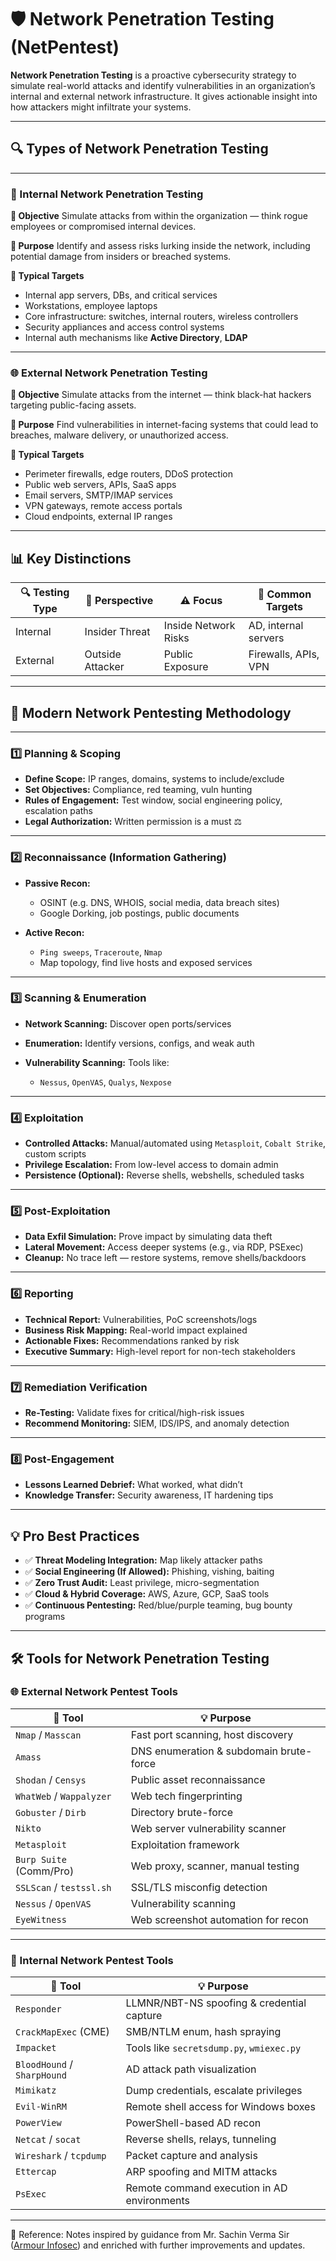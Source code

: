 
# 🛡️ Network Penetration Testing (NetPentest)

**Network Penetration Testing** is a proactive cybersecurity strategy to simulate real-world attacks and identify vulnerabilities in an organization’s internal and external network infrastructure. It gives actionable insight into how attackers might infiltrate your systems.

---

## 🔍 Types of Network Penetration Testing

---

### 🔐 Internal Network Penetration Testing

**🎯 Objective**
Simulate attacks from within the organization — think rogue employees or compromised internal devices.

**📌 Purpose**
Identify and assess risks lurking inside the network, including potential damage from insiders or breached systems.

**🎯 Typical Targets**

* Internal app servers, DBs, and critical services
* Workstations, employee laptops
* Core infrastructure: switches, internal routers, wireless controllers
* Security appliances and access control systems
* Internal auth mechanisms like **Active Directory**, **LDAP**

---

### 🌐 External Network Penetration Testing

**🎯 Objective**
Simulate attacks from the internet — think black-hat hackers targeting public-facing assets.

**📌 Purpose**
Find vulnerabilities in internet-facing systems that could lead to breaches, malware delivery, or unauthorized access.

**🎯 Typical Targets**

* Perimeter firewalls, edge routers, DDoS protection
* Public web servers, APIs, SaaS apps
* Email servers, SMTP/IMAP services
* VPN gateways, remote access portals
* Cloud endpoints, external IP ranges

---

## 📊 Key Distinctions

| 🔍 Testing Type | 👀 Perspective   | ⚠️ Focus             | 🎯 Common Targets    |
| --------------- | ---------------- | -------------------- | -------------------- |
| Internal        | Insider Threat   | Inside Network Risks | AD, internal servers |
| External        | Outside Attacker | Public Exposure      | Firewalls, APIs, VPN |

---

## 🚀 Modern Network Pentesting Methodology

---

### 1️⃣ Planning & Scoping

* **Define Scope:** IP ranges, domains, systems to include/exclude
* **Set Objectives:** Compliance, red teaming, vuln hunting
* **Rules of Engagement:** Test window, social engineering policy, escalation paths
* **Legal Authorization:** Written permission is a must ⚖️

---

### 2️⃣ Reconnaissance (Information Gathering)

* **Passive Recon:**

  * OSINT (e.g. DNS, WHOIS, social media, data breach sites)
  * Google Dorking, job postings, public documents

* **Active Recon:**

  * `Ping sweeps`, `Traceroute`, `Nmap`
  * Map topology, find live hosts and exposed services

---

### 3️⃣ Scanning & Enumeration

* **Network Scanning:** Discover open ports/services
* **Enumeration:** Identify versions, configs, and weak auth
* **Vulnerability Scanning:** Tools like:

  * `Nessus`, `OpenVAS`, `Qualys`, `Nexpose`

---

### 4️⃣ Exploitation

* **Controlled Attacks:** Manual/automated using `Metasploit`, `Cobalt Strike`, custom scripts
* **Privilege Escalation:** From low-level access to domain admin
* **Persistence (Optional):** Reverse shells, webshells, scheduled tasks

---

### 5️⃣ Post-Exploitation

* **Data Exfil Simulation:** Prove impact by simulating data theft
* **Lateral Movement:** Access deeper systems (e.g., via RDP, PSExec)
* **Cleanup:** No trace left — restore systems, remove shells/backdoors

---

### 6️⃣ Reporting

* **Technical Report:** Vulnerabilities, PoC screenshots/logs
* **Business Risk Mapping:** Real-world impact explained
* **Actionable Fixes:** Recommendations ranked by risk
* **Executive Summary:** High-level report for non-tech stakeholders

---

### 7️⃣ Remediation Verification

* **Re-Testing:** Validate fixes for critical/high-risk issues
* **Recommend Monitoring:** SIEM, IDS/IPS, and anomaly detection

---

### 8️⃣ Post-Engagement

* **Lessons Learned Debrief:** What worked, what didn’t
* **Knowledge Transfer:** Security awareness, IT hardening tips

---

## 💡 Pro Best Practices

* ✅ **Threat Modeling Integration:** Map likely attacker paths
* ✅ **Social Engineering (If Allowed):** Phishing, vishing, baiting
* ✅ **Zero Trust Audit:** Least privilege, micro-segmentation
* ✅ **Cloud & Hybrid Coverage:** AWS, Azure, GCP, SaaS tools
* ✅ **Continuous Pentesting:** Red/blue/purple teaming, bug bounty programs

---


## 🛠️ Tools for Network Penetration Testing

### 🌐 External Network Pentest Tools

| 🔧 Tool                  | 💡 Purpose                              |
| ------------------------ | --------------------------------------- |
| `Nmap` / `Masscan`       | Fast port scanning, host discovery      |
| `Amass`                  | DNS enumeration & subdomain brute-force |
| `Shodan` / `Censys`      | Public asset reconnaissance             |
| `WhatWeb` / `Wappalyzer` | Web tech fingerprinting                 |
| `Gobuster` / `Dirb`      | Directory brute-force                   |
| `Nikto`                  | Web server vulnerability scanner        |
| `Metasploit`             | Exploitation framework                  |
| `Burp Suite` (Comm/Pro)  | Web proxy, scanner, manual testing      |
| `SSLScan` / `testssl.sh` | SSL/TLS misconfig detection             |
| `Nessus` / `OpenVAS`     | Vulnerability scanning                  |
| `EyeWitness`             | Web screenshot automation for recon     |

---

### 🔐 Internal Network Pentest Tools

| 🔧 Tool                     | 💡 Purpose                                  |
| --------------------------- | ------------------------------------------- |
| `Responder`                 | LLMNR/NBT-NS spoofing & credential capture  |
| `CrackMapExec` (CME)        | SMB/NTLM enum, hash spraying                |
| `Impacket`                  | Tools like `secretsdump.py`, `wmiexec.py`   |
| `BloodHound` / `SharpHound` | AD attack path visualization                |
| `Mimikatz`                  | Dump credentials, escalate privileges       |
| `Evil-WinRM`                | Remote shell access for Windows boxes       |
| `PowerView`                 | PowerShell-based AD recon                   |
| `Netcat` / `socat`          | Reverse shells, relays, tunneling           |
| `Wireshark` / `tcpdump`     | Packet capture and analysis                 |
| `Ettercap`                  | ARP spoofing and MITM attacks               |
| `PsExec`                    | Remote command execution in AD environments |

---
📖 Reference: Notes inspired by guidance from Mr. Sachin Verma Sir ([Armour Infosec](https://www.armourinfosec.com/)) and enriched with further improvements and updates.
